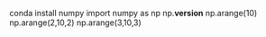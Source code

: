 conda install numpy
import numpy as np
np.__version__
np.arange(10)
np.arange(2,10,2)
np.arange(3,10,3)
